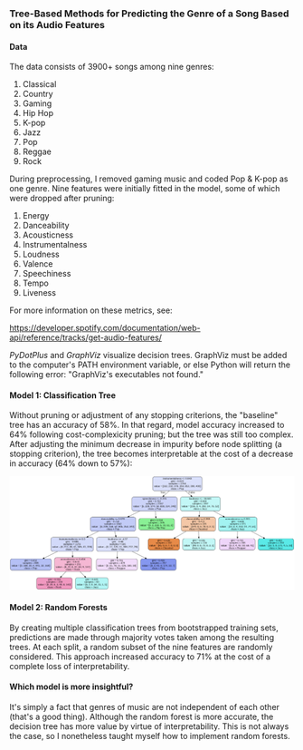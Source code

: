 ### Tree-Based Methods for Predicting the Genre of a Song Based on its Audio Features

#### Data
The data consists of 3900+ songs among nine genres:
1. Classical
2. Country
3. Gaming
4. Hip Hop
5. K-pop
6. Jazz
7. Pop
8. Reggae
9. Rock

During preprocessing, I removed gaming music and coded Pop & K-pop as one genre. Nine features were initially fitted in the model, some of which were dropped after pruning:
1. Energy
2. Danceability
3. Acousticness
4. Instrumentalness
5. Loudness
6. Valence
7. Speechiness
8. Tempo
9. Liveness

For more information on these metrics, see:

https://developer.spotify.com/documentation/web-api/reference/tracks/get-audio-features/

*PyDotPlus* and *GraphViz* visualize decision trees. GraphViz must be added to the computer's PATH environment variable, or else Python will return the following error: "GraphViz's executables not found."

#### Model 1: Classification Tree

Without pruning or adjustment of any stopping criterions, the "baseline" tree has an accuracy of 58%. In that regard, model accuracy increased to 64% following cost-complexicity pruning; but the tree was still too complex. After adjusting the minimum decrease in impurity before node splitting (a stopping criterion), the tree becomes interpretable at the cost of a decrease in accuracy (64% down to 57%):

![](finalDecisionTree.png)

#### Model 2:  Random Forests

By creating multiple classification trees from bootstrapped training sets, predictions are made through majority votes taken among the resulting trees. At each split, a random subset of the nine features are randomly considered. This approach increased accuracy to 71% at the cost of a complete loss of interpretability. 

#### Which model is more insightful?
It's simply a fact that genres of music are not independent of each other (that's a good thing). Although the random forest is more accurate, the decision tree has more value by virtue of interpretability. This is not always the case, so I nonetheless taught myself how to implement random forests.

